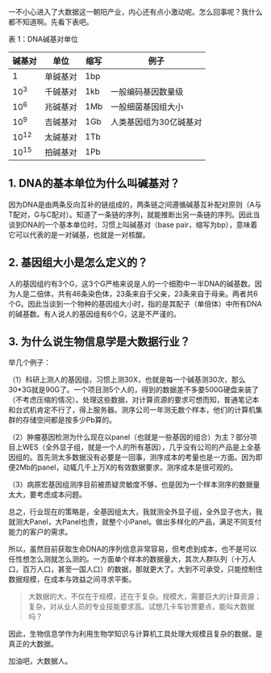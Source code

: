 一不小心进入了大数据这一朝阳产业，内心还有点小激动呢。怎么回事呢？我什么都不知道啊。先看下表吧。



表 1：DNA碱基对单位

| 碱基对          | 单位     | 缩写 | 例子                   |
| --------------- | -------- | ---- | ---------------------- |
| 1               | 单碱基对 | 1bp  |                        |
| 10<sup>3</sup>  | 千碱基对 | 1kb  | 一般编码基因数量级     |
| 10<sup>6</sup>  | 兆碱基对 | 1Mb  | 一般细菌基因组大小     |
| 10<sup>9</sup>  | 吉碱基对 | 1Gb  | 人类基因组为30亿碱基对 |
| 10<sup>12</sup> | 太碱基对 | 1Tb  |                        |
| 10<sup>15</sup> | 拍碱基对 | 1Pb  |                        |

## 1. DNA的基本单位为什么叫碱基对？

因为DNA是由两条反向互补的链组成的，两条链之间遵循碱基互补配对原则（A与T配对，G与C配对）。知道了一条链的序列，就能推断出另一条链的序列。因此当谈到DNA的一个基本单位时，习惯上叫碱基对（base pair，缩写为bp），意味着它可以代表的是一对碱基，也就是一对核酸。

## 2. 基因组大小是怎么定义的？

人的基因组约有3个G，这3个G严格来说是人的一个细胞中一半DNA的碱基数。因为人是二倍体，共有46条染色体，23条来自于父亲，23条来自于母亲。两者共6个G。因此当谈到一个物种的基因组大小时，指的是其配子（单倍体）中所有DNA的碱基数。有人说人的基因组有6个G，这是不严谨的。

## 3. 为什么说生物信息学是大数据行业？

举几个例子：

（1）科研上测人的基因组，习惯上测30X，也就是每一个碱基测30次，那么30*3G就是90G了。一个项目测5个人的，得到的数据差不多要500G硬盘来装了（不考虑压缩的情况）。处理这些数据，对计算资源的要求可想而知，普通笔记本和台式机肯定不行了，得上服务器。测序公司一年测无数个样本，他们的计算机集群的存储空间都是按多少Pb算的。

（2）肿瘤基因检测为什么现在以panel（也就是一些基因的组合）为主？部分项目上WES（全外显子组，就是一个人的所有基因），几乎没有公司的产品是上全基因组的。首先测太多数据没有必要是一回事，测序成本的考量也是一方面。因为即便2Mb的panel，动辄几千上万X的有效数据要求，测序成本是很可观的。

（3）病原宏基因组测序目前被质疑灵敏度不够，也是因为一个样本测序的数据量太大，要考虑成本问题。

总之，行业现在的策略是，全基因组太大，我就测全外显子组，全外显子也大，我就测大Panel，大Panel也贵，就整个小Panel。做出多样化的产品，满足不同支付能力的客户的需求。

所以，虽然目前获取生命DNA的序列信息非常容易，但考虑到成本，也不是可以任性想怎么测就怎么测的。一方面单个样本的数据量大，其次人群队列（十万人口，百万人口，甚至一国人口）的数据，那就更大了。大到不可承受，只能控制住数据规模，在成本与效益之间寻求平衡。

> 大数据的大，不仅在于规模，还在于复杂。规模大，需要巨大的计算资源；复杂，对从业人员的专业技能要求高。试想几卡车钞票要点，能叫大数据吗？

因此，生物信息学作为利用生物学知识与计算机工具处理大规模且复杂的数据，是真正的大数据。

加油吧，大数据人。